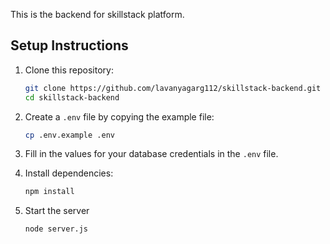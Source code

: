 This is the backend for skillstack platform.

## Setup Instructions

1. Clone this repository:

   ```bash
   git clone https://github.com/lavanyagarg112/skillstack-backend.git
   cd skillstack-backend
   ```

2. Create a `.env` file by copying the example file:

   ```bash
   cp .env.example .env
   ```

3. Fill in the values for your database credentials in the `.env` file.

4. Install dependencies:

   ```bash
   npm install
   ```

5. Start the server
   ```bash
   node server.js
   ```

